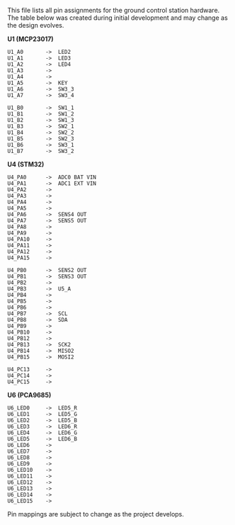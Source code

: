 This file lists all pin assignments for the ground control station
hardware.  The table below was created during initial development and may
change as the design evolves.

**U1 (MCP23017)**

    U1_A0	    ->	LED2
    U1_A1	    ->	LED3
    U1_A2	    ->	LED4
    U1_A3	    ->	
    U1_A4	    ->	
    U1_A5	    ->	KEY
    U1_A6	    ->	SW3_3
    U1_A7	    ->	SW3_4

    U1_B0	    ->	SW1_1
    U1_B1	    ->	SW1_2
    U1_B2	    ->	SW1_3
    U1_B3	    ->	SW2_1
    U1_B4	    ->	SW2_2
    U1_B5	    ->	SW2_3
    U1_B6	    ->	SW3_1
    U1_B7	    ->	SW3_2


**U4 (STM32)**

    U4_PA0	    ->	ADC0 BAT VIN
    U4_PA1	    ->	ADC1 EXT VIN
    U4_PA2	    ->	
    U4_PA3	    ->	
    U4_PA4	    ->	
    U4_PA5	    ->	
    U4_PA6	    ->	SENS4 OUT
    U4_PA7	    ->	SENS5 OUT
    U4_PA8	    ->	
    U4_PA9	    ->	
    U4_PA10	    ->	
    U4_PA11	    ->	
    U4_PA12	    ->	
    U4_PA15	    ->	

    U4_PB0	    ->  SENS2 OUT
    U4_PB1	    ->	SENS3 OUT
    U4_PB2	    ->	
    U4_PB3	    ->	U5_A
    U4_PB4	    ->	
    U4_PB5	    ->	
    U4_PB6	    ->	
    U4_PB7	    ->	SCL
    U4_PB8	    ->	SDA
    U4_PB9	    ->	
    U4_PB10	    ->	
    U4_PB12	    ->	
    U4_PB13	    ->	SCK2
    U4_PB14	    ->	MISO2
    U4_PB15	    ->	MOSI2

    U4_PC13	    ->	
    U4_PC14	    ->	
    U4_PC15	    ->	


**U6 (PCA9685)**

    U6_LED0	    ->  LED5_R
    U6_LED1	    ->  LED5_G
    U6_LED2	    ->  LED5_B
    U6_LED3	    ->	LED6_R
    U6_LED4	    ->	LED6_G
    U6_LED5	    ->	LED6_B
    U6_LED6	    ->	
    U6_LED7	    ->	
    U6_LED8	    ->	
    U6_LED9	    ->	
    U6_LED10    ->	
    U6_LED11    ->	
    U6_LED12    ->	
    U6_LED13    ->	
    U6_LED14    ->	
    U6_LED15    ->

Pin mappings are subject to change as the project develops.

